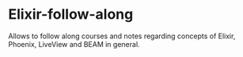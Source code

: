 # Elixir-follow-along
Allows to follow along courses and notes regarding concepts of Elixir, Phoenix, LiveView and BEAM in general.
